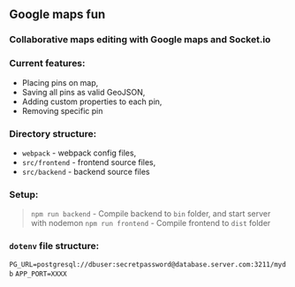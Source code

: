 ## Google maps fun
### Collaborative maps editing with Google maps and Socket.io

### Current features:
- Placing pins on map,
- Saving all pins as valid GeoJSON,
- Adding custom properties to each pin,
- Removing specific pin

### Directory structure:
- `webpack` - webpack config files,
- `src/frontend` - frontend source files,
- `src/backend` - backend source files

### Setup:
> `npm run backend` - Compile backend to `bin` folder, and start server with nodemon
> `npm run frontend` - Compile frontend to `dist` folder

### `dotenv` file structure:
```PG_URL=postgresql://dbuser:secretpassword@database.server.com:3211/mydb```
```APP_PORT=XXXX```